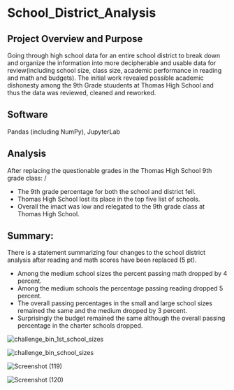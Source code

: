 # School_District_Analysis


## Project Overview and Purpose
Going through high school data for an entire school district to break down and organize the information into more decipherable and usable data for review(including school size, class size, academic performance in reading and math and budgets).
The initial work revealed possible academic dishonesty among the 9th Grade stuudents at Thomas High School and thus the data was reviewed, cleaned and reworked. 

## Software
Pandas (including NumPy), JupyterLab

## Analysis

After replacing the questionable grades in the Thomas High School 9th grade class: /
- The 9th grade percentage for both the school and district fell.
- Thomas High School lost its place in the top five list of schools. 
- Overall the imact was low and relegated to the 9th grade class at Thomas High School. 

## Summary:

There is a statement summarizing four changes to the school district analysis after reading and math scores have been replaced (5 pt).
- Among the medium school sizes the percent passing math dropped by 4 percent. 
- Among the medium schools the percentage passing reading dropped 5 percent. 
- The overall passing percentages in the small and large school sizes remained the same and the medium dropped by 3 percent. 
- Surprisingly the budget remained the same although the overall passing percentage in the charter schools dropped. 

![challenge_bin_1st_school_sizes](https://user-images.githubusercontent.com/90067477/137683160-83a77710-d8e8-4734-9134-10a4eddd9dbc.png)


![challenge_bin_school_sizes](https://user-images.githubusercontent.com/90067477/137683191-8029b3f1-9d35-4394-8449-0e796504146d.png)

![Screenshot (119)](https://user-images.githubusercontent.com/90067477/137684273-25c32988-2680-4c40-97aa-ae4790199262.png)

![Screenshot (120)](https://user-images.githubusercontent.com/90067477/137684298-55aded34-4ea6-4a8a-9e18-0776fbc30982.png)


